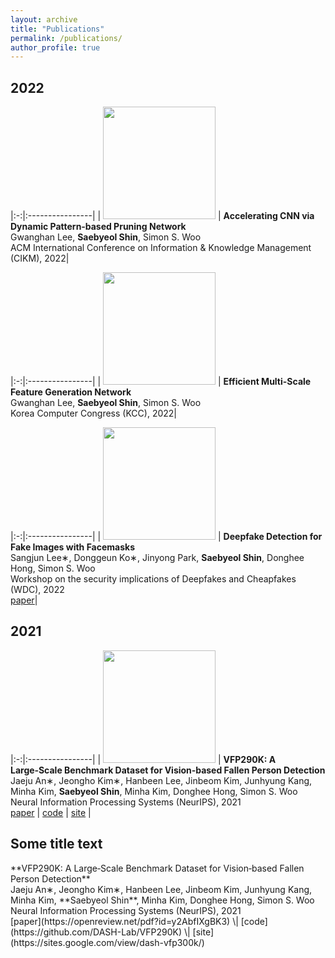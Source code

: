 ```yaml
---
layout: archive
title: "Publications"
permalink: /publications/
author_profile: true
---
```


## 2022

|:-:|:----------------|
| <img src="{{ site.url }}{{ site.baseurl }}/images/DPPNet.png" width="180px"> | **Accelerating CNN via Dynamic Pattern‑based Pruning Network**<br/>Gwanghan Lee, **Saebyeol Shin**, Simon S. Woo<br/>ACM International Conference on Information & Knowledge Management (CIKM), 2022|

|:-:|:----------------|
| <img src="{{ site.url }}{{ site.baseurl }}/images/EMGNet.png" width="180px"> | **Efficient Multi-Scale Feature Generation Network**<br/>Gwanghan Lee, **Saebyeol Shin**, Simon S. Woo<br/>Korea Computer Congress (KCC), 2022|

|:-:|:----------------|
| <img src="{{ site.url }}{{ site.baseurl }}/images/mask.png" width="180px"> | **Deepfake Detection for Fake Images with Facemasks**<br/>Sangjun Lee∗, Donggeun Ko∗, Jinyong Park, **Saebyeol Shin**, Donghee Hong, Simon S. Woo<br/>Workshop on the security implications of Deepfakes and Cheapfakes (WDC), 2022<br/>[paper](https://dl.acm.org/doi/pdf/10.1145/3494109.3527189)|

## 2021

|:-:|:----------------|
| <img src="{{ site.url }}{{ site.baseurl }}/images/vfp290k.png" width="180px"> | **VFP290K: A Large‑Scale Benchmark Dataset for Vision‑based Fallen Person Detection**<br/>Jaeju An∗, Jeongho Kim∗, Hanbeen Lee, Jinbeom Kim, Junhyung Kang, Minha Kim, **Saebyeol Shin**, Minha Kim, Donghee Hong, Simon S. Woo<br/>Neural Information Processing Systems (NeurIPS), 2021<br/>[paper](https://openreview.net/pdf?id=y2AbfIXgBK3) \| [code](https://github.com/DASH-Lab/VFP290K) \| [site](https://sites.google.com/view/dash-vfp300k/) |

<div style="clear: both;">
  <div style="float: left; margin-right 1em;">
    <img src="vfp290k.jpg" alt="">
  </div>
  <div>
    <h2>Some title text</h2>
    <p>**VFP290K: A Large‑Scale Benchmark Dataset for Vision‑based Fallen Person Detection**
    <br/>Jaeju An∗, Jeongho Kim∗, Hanbeen Lee, Jinbeom Kim, Junhyung Kang, Minha Kim, **Saebyeol Shin**, Minha Kim, Donghee Hong, Simon S. Woo
    <br/>Neural Information Processing Systems (NeurIPS), 2021
    <br/>[paper](https://openreview.net/pdf?id=y2AbfIXgBK3) \| [code](https://github.com/DASH-Lab/VFP290K) \| [site](https://sites.google.com/view/dash-vfp300k/)
    </p>
  </div>
</div>
